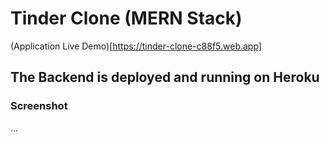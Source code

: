 # Tinder Clone (MERN Stack)

(Application Live Demo)[https://tinder-clone-c88f5.web.app]

## The Backend is deployed and running on Heroku

### Screenshot

...
